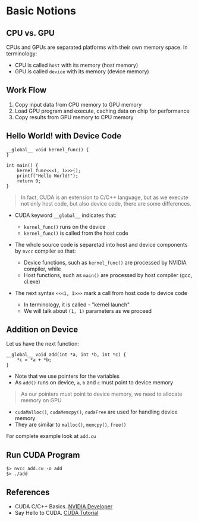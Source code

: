 # Basic Notions
## CPU vs. GPU

 CPUs and GPUs are separated platforms with their own memory space. In terminology:
 - CPU is called `host` with its memory (host memory)
 - GPU is called `device` with its memory (device memory)
 
 ## Work Flow
 
 1. Copy input data from CPU memory to GPU memory
 2. Load GPU program and execute, caching data on chip for performance
 3. Copy results from GPU memory to CPU memory

## Hello World! with Device Code

```cuda
__global__ void kernel_func() {
}

int main() {
    kernel_func<<<1, 1>>>();
    printf("Hello World!");
    return 0;
}
```
> In fact, CUDA is an extension to C/C++ language, but as we execute not only host code, but also device code, there are some differences.
- CUDA keyword `__global__` indicates that:
  - `kernel_func()` runs on the device
  - `kernel_func()` is called from the host code

- The whole source code is separetad into host and device components by `nvcc` compiler so that:
  - Device functions, such as `kernel_func()` are processed by NVIDIA compiler, while
  - Host functions, such as `main()` are processed by host compiler (gcc, cl.exe)

- The next syntax `<<<1, 1>>>` mark a call from host code to device code
  - In terminology, it is called - "kernel launch"
  - We will talk about `(1, 1)` parameters as we proceed

## Addition on Device

Let us have the next function:
```cuda
__global__ void add(int *a, int *b, int *c) {
    *c = *a + *b;
}
```
- Note that we use pointers for the variables
- As `add()` runs on device, `a`, `b` and `c` must point to device memory

> As our pointers must point to device memory, we need to allocate memory on GPU

- `cudaMalloc()`, `cudaMemcpy()`, `cudaFree` are used for handling device memory
- They are similar to `malloc()`, `memcpy()`, `free()`

For complete example look at `add.cu`

## Run CUDA Program
```
$> nvcc add.cu -o add
$> ./add
```

## References

- CUDA C/C++ Basics. [NVIDIA Developer](https://www.nvidia.com/docs/IO/116711/sc11-cuda-c-basics.pdf)
- Say Hello to CUDA. [CUDA Tutorial](https://cuda-tutorial.readthedocs.io/en/latest/tutorials/tutorial01/)
